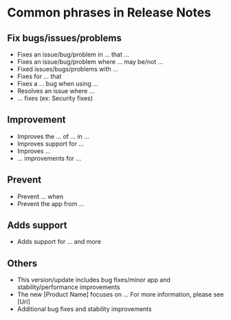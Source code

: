 # Common phrases in Release Notes
## Fix bugs/issues/problems
- Fixes an issue/bug/problem in ... that ...
- Fixes an issue/bug/problem where ... may be/not ...
- Fixed issues/bugs/problems with ...
- Fixes for ... that
- Fixes a ... bug when using ...
- Resolves an issue where ...
- ... fixes (ex: Security fixes)

## Improvement
- Improves the ... of ... in ...
- Improves support for ...
- Improves ...
- ... improvements for ...

## Prevent
- Prevent ... when
- Prevent the app from ... 

## Adds support
- Adds support for ... and more

## Others
- This version/update includes bug fixes/minor app and stability/performance improvements
- The new [Product Name] focuses on ... For more information, please see [Url]
- Additional bug fixes and stability improvements
